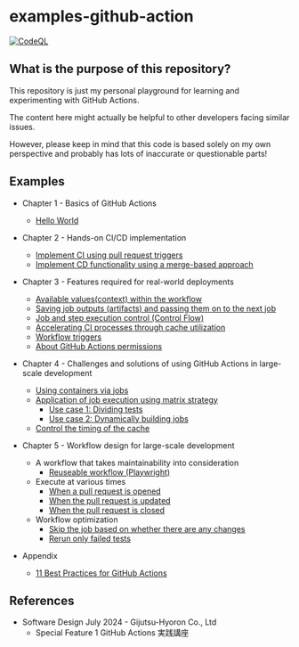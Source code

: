 # examples-github-action

[![CodeQL](https://github.com/suzu-devworks/examples-github-action/actions/workflows/github-code-scanning/codeql/badge.svg)](https://github.com/suzu-devworks/examples-github-action/actions/workflows/github-code-scanning/codeql)

## What is the purpose of this repository?

This repository is just my personal playground for learning and experimenting with GitHub Actions.

The content here might actually be helpful to other developers facing similar issues.

However, please keep in mind that this code is based solely on my own perspective and probably has lots of inaccurate or questionable parts!

## Examples

- Chapter 1 - Basics of GitHub Actions
  - [Hello World](./.github/workflows/go.yaml)
- Chapter 2 - Hands-on CI/CD implementation
  - [Implement CI using pull request triggers](./.github/workflows/ci.yaml)
  - [Implement CD functionality using a merge-based approach](./.github/workflows/cd.yaml)
- Chapter 3 - Features required for real-world deployments
  - [Available values ​​(context) within the workflow](./.github/workflows/context.yaml)
  - [Saving job outputs (artifacts) and passing them on to the next job](./.github/workflows/artifacts.yaml)
  - [Job and step execution control (Control Flow)](./.github/workflows/control-flow.yaml)
  - [Accelerating CI processes through cache utilization](./.github/workflows/cache.yaml)
  - [Workflow triggers](./.github/workflows/trigger.yaml)
  - [About GitHub Actions permissions](./.github/workflows/permissions.yaml)
- Chapter 4 - Challenges and solutions of using GitHub Actions in large-scale development
  - [Using containers via jobs](./.github/workflows/containers.yaml)
  - [Application of job execution using matrix strategy](./.github/workflows/matrix.yaml)
    - [Use case 1: Dividing tests](./.github/workflows/matrix-use-case1.yaml)
    - [Use case 2: Dynamically building jobs](./.github/workflows/matrix-use-case2.yaml)
  - [Control the timing of the cache](./.github/workflows/cache-restore.yaml)
- Chapter 5 - Workflow design for large-scale development
  - A workflow that takes maintainability into consideration
    - [Reuseable workflow (Playwright)](./.github/workflows/reusable-e2e-test.yaml)
  - Execute at various times
    - [When a pull request is opened](./.github/workflows/trigger-test-environment-create.yaml)
    - [When the pull request is updated](./.github/workflows/trigger-test-environment-update.yaml)
    - [When the pull request is closed](./.github/workflows/trigger-test-environment-destroy.yaml)
  - Workflow optimization
    - [Skip the job based on whether there are any changes](./.github/workflows/skips-if-no-changes-detected.yaml)
    - [Rerun only failed tests](./.github/workflows/rerun-only-failed-tests.yaml)

- Appendix
  - [11 Best Practices for GitHub Actions](./.github/workflows/ex-11-good-practices.yaml)

## References

- Software Design July 2024 - Gijutsu-Hyoron Co., Ltd
  - Special Feature 1 GitHub Actions 実践講座
<!-- spell-checker: words Gijutsu Hyoron -->